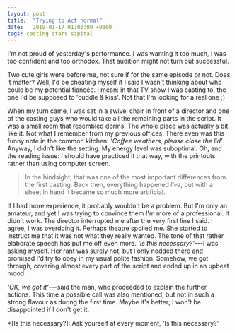 ```yaml
---
layout: post
title:  "Trying to Act normal"
date:   2019-01-17 01:00:00 +0100
tags: casting stars szpital
---
```

I'm not proud of yesterday's performance. I was wanting it too much, I was too confident and too orthodox. That audition might not turn out successful.

Two cute girls were before me, not sure if for the same episode or not. Does it matter? Well, I'd be cheating myself if I said I wasn't thinking about who could be my potential fiancée. I mean: in that TV show I was casting to, the one I'd be supposed to 'cuddle & kiss'. Not that I'm looking for a real one ;)

When my turn came, I was sat in a swivel chair in front of a director and one of the casting guys who would take all the remaining parts in the script. It was a small room that resembled dorms. The whole place was actually a bit like it. Not what I remember from my previous offices. There even was this funny note in the common kitchen: _'Coffee weathers, please close the lid'_. Anyway, I didn't like the setting. My energy level was suboptimal. Oh, and the reading issue: I should have practiced it that way, with the printouts rather than using computer screen.

> In the hindsight, that was one of the most important differences from the first casting. Back then, everything happened _live_, but with a sheet in hand it became so much more artificial.

If I had more experience, it probably wouldn't be a problem. But I'm only an amateur, and yet I was trying to convince them I'm more of a professional. It didn't work. The director interrupted me after the very first line I said. I agree, I was overdoing it. Perhaps theatre spoiled me. She started to instruct me that it was not what they really wanted. The tone of that rather elaborate speech has put me off even more. _'Is this necessary?'_---I was asking myself. Her rant was surely not, but I only nodded there and promised I'd try to obey in my usual polite fashion. Somehow, we got through, covering almost every part of the script and ended up in an upbeat mood.

_'OK, we got it'_---said the man, who proceeded to explain the further actions. This time a possible call was also mentioned, but not in such a strong flavour as during the first time. Maybe it's better; I won't be disappointed if I don't get it.

*[Is this necessary?]: Ask yourself at every moment, 'Is this necessary?'
